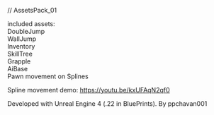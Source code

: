 // AssetsPack_01

included assets:  
DoubleJump  
WallJump   
Inventory   
SkillTree  
Grapple  
AiBase  
Pawn movement on Splines  

Spline movement demo: https://youtu.be/kxUFAqN2qf0

Developed with Unreal Engine 4 (.22 in BluePrints).
By ppchavan001
